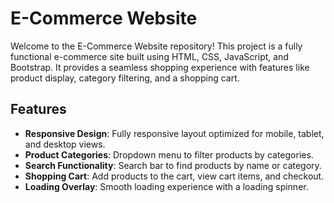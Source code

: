 # E-Commerce Website

Welcome to the E-Commerce Website repository! This project is a fully functional e-commerce site built using HTML, CSS, JavaScript, and Bootstrap. It provides a seamless shopping experience with features like product display, category filtering, and a shopping cart.

## Features

- **Responsive Design**: Fully responsive layout optimized for mobile, tablet, and desktop views.
- **Product Categories**: Dropdown menu to filter products by categories.
- **Search Functionality**: Search bar to find products by name or category.
- **Shopping Cart**: Add products to the cart, view cart items, and checkout.
- **Loading Overlay**: Smooth loading experience with a loading spinner.
